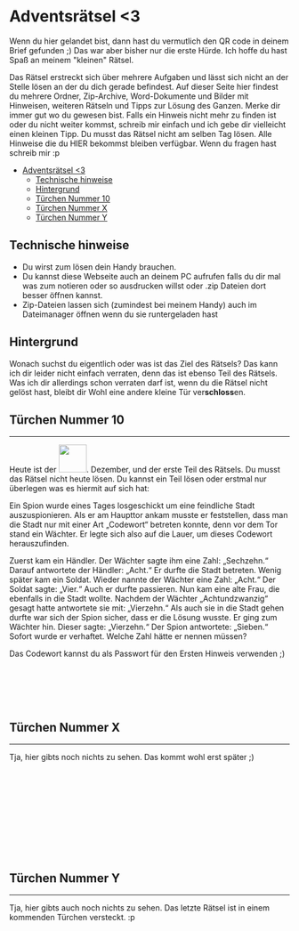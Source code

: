 # Adventsrätsel <3

Wenn du hier gelandet bist, dann hast du vermutlich den QR code in deinem Brief gefunden ;) Das war aber bisher nur die erste Hürde. Ich hoffe du hast Spaß an meinem "kleinen" Rätsel.

Das Rätsel erstreckt sich über mehrere Aufgaben und lässt sich nicht an der Stelle lösen an der du dich gerade befindest. Auf dieser Seite hier findest du mehrere Ordner, Zip-Archive, Word-Dokumente und Bilder mit Hinweisen, weiteren Rätseln und Tipps zur Lösung des Ganzen. Merke dir immer gut wo du gewesen bist. Falls ein Hinweis nicht mehr zu finden ist oder du nicht weiter kommst, schreib mir einfach und ich gebe dir vielleicht einen kleinen Tipp. Du musst das Rätsel nicht am selben Tag lösen. Alle Hinweise die du HIER bekommst bleiben verfügbar. Wenn du fragen hast schreib mir :p

-   [Adventsrätsel <3](#adventsrätsel-3)
    -   [Technische hinweise](#technische-hinweise)
    -   [Hintergrund](#hintergrund)
    -   [Türchen Nummer 10](#türchen-nummer-10)
    -   [Türchen Nummer X](#türchen-nummer-x)
    -   [Türchen Nummer Y](#türchen-nummer-y)

## Technische hinweise

-   Du wirst zum lösen dein Handy brauchen.
-   Du kannst diese Webseite auch an deinem PC aufrufen falls du dir mal was zum notieren oder so ausdrucken willst oder .zip Dateien dort besser öffnen kannst.
-   Zip-Dateien lassen sich (zumindest bei meinem Handy) auch im Dateimanager öffnen wenn du sie runtergeladen hast

## Hintergrund

Wonach suchst du eigentlich oder was ist das Ziel des Rätsels? Das kann ich dir leider nicht einfach verraten, denn das ist ebenso Teil des Rätsels. Was ich dir allerdings schon verraten darf ist, wenn du die Rätsel nicht gelöst hast, bleibt dir Wohl eine andere kleine Tür ver**schloss**en.

## Türchen Nummer 10

---

Heute ist der <img src="https://user-images.githubusercontent.com/60566484/144991830-49e7d6a8-bda7-4d17-b825-4034d2c024b9.jpg" width=50>.
Dezember, und der erste Teil des Rätsels. Du musst das Rätsel nicht heute lösen. Du kannst ein Teil lösen oder erstmal nur überlegen was es hiermit auf sich hat:

Ein Spion wurde eines Tages losgeschickt um eine feindliche Stadt auszuspionieren. Als er am Haupttor ankam musste er feststellen, dass man die Stadt nur mit einer Art „Codewort“ betreten konnte, denn vor dem Tor stand ein Wächter. Er legte sich also auf die Lauer, um dieses Codewort herauszufinden.

Zuerst kam ein Händler. Der Wächter sagte ihm eine Zahl: „Sechzehn.“ Darauf antwortete der Händler: „Acht.“ Er durfte die Stadt betreten.
Wenig später kam ein Soldat. Wieder nannte der Wächter eine Zahl: „Acht.“ Der Soldat sagte: „Vier.“ Auch er durfte passieren.
Nun kam eine alte Frau, die ebenfalls in die Stadt wollte. Nachdem der Wächter „Achtundzwanzig“ gesagt hatte antwortete sie mit: „Vierzehn.“ Als auch sie in die Stadt gehen durfte war sich der Spion sicher, dass er die Lösung wusste.
Er ging zum Wächter hin. Dieser sagte: „Vierzehn.“ Der Spion antwortete: „Sieben.“ Sofort wurde er verhaftet. Welche Zahl hätte er nennen müssen?

Das Codewort kannst du als Passwort für den Ersten Hinweis verwenden ;)

\
&nbsp;
\
&nbsp;
\
&nbsp;

## Türchen Nummer X

---

Tja, hier gibts noch nichts zu sehen. Das kommt wohl erst später ;)

\
&nbsp;
\
&nbsp;
\
&nbsp;
\
&nbsp;
\
&nbsp;
\
&nbsp;
\
&nbsp;
\
&nbsp;

## Türchen Nummer Y

---

Tja, hier gibts auch noch nichts zu sehen. Das letzte Rätsel ist in einem kommenden Türchen versteckt. :p
